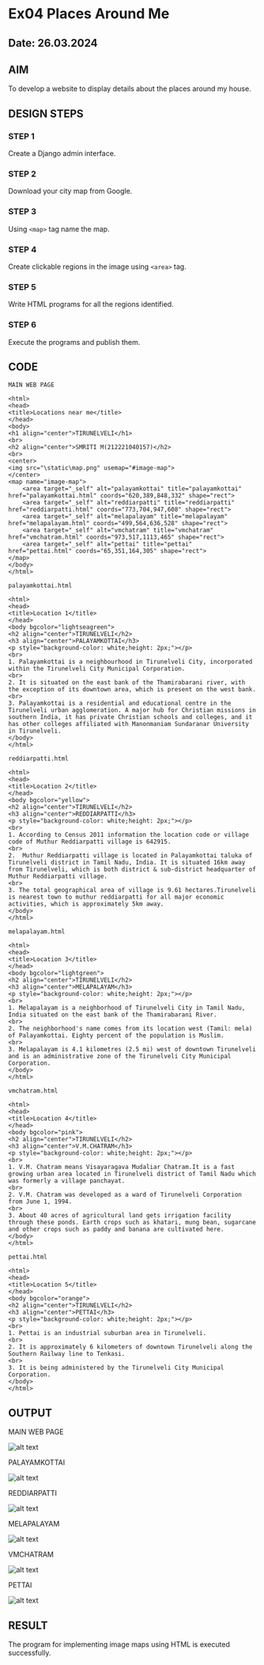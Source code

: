 # Ex04 Places Around Me
## Date: 26.03.2024

## AIM
To develop a website to display details about the places around my house.

## DESIGN STEPS

### STEP 1
Create a Django admin interface.

### STEP 2
Download your city map from Google.

### STEP 3
Using ```<map>``` tag name the map.

### STEP 4
Create clickable regions in the image using ```<area>``` tag.

### STEP 5
Write HTML programs for all the regions identified.

### STEP 6
Execute the programs and publish them.

## CODE

```
MAIN WEB PAGE

<html>
<head>
<title>Locations near me</title>
</head>
<body>
<h1 align="center">TIRUNELVELI</h1>
<br>
<h2 align="center">SMRITI M(212221040157)</h2>
<br>
<center>
<img src="\static\map.png" usemap="#image-map">
</center>
<map name="image-map">
    <area target="_self" alt="palayamkottai" title="palayamkottai" href="palayamkottai.html" coords="620,389,848,332" shape="rect">
    <area target="_self" alt="reddiarpatti" title="reddiarpatti" href="reddiarpatti.html" coords="773,704,947,608" shape="rect">
    <area target="_self" alt="melapalayam" title="melapalayam" href="melapalayam.html" coords="499,564,636,528" shape="rect">
    <area target="_self" alt="vmchatram" title="vmchatram" href="vmchatram.html" coords="973,517,1113,465" shape="rect">
    <area target="_self" alt="pettai" title="pettai" href="pettai.html" coords="65,351,164,305" shape="rect">
</map>
</body>
</html>

palayamkottai.html

<html>
<head>
<title>Location 1</title>
</head>
<body bgcolor="lightseagreen">
<h2 align="center">TIRUNELVELI</h2>
<h3 align="center">PALAYAMKOTTAI</h3>
<p style="background-color: white;height: 2px;"></p>
<br>
1. Palayamkottai is a neighbourhood in Tirunelveli City, incorporated within the Tirunelveli City Municipal Corporation. 
<br>
2. It is situated on the east bank of the Thamirabarani river, with the exception of its downtown area, which is present on the west bank.
<br>
3. Palayamkottai is a residential and educational centre in the Tirunelveli urban agglomeration. A major hub for Christian missions in southern India, it has private Christian schools and colleges, and it has other colleges affiliated with Manonmaniam Sundaranar University in Tirunelveli.
</body>
</html>

reddiarpatti.html

<html>
<head>
<title>Location 2</title>
</head>
<body bgcolor="yellow">
<h2 align="center">TIRUNELVELI</h2>
<h3 align="center">REDDIARPATTI</h3>
<p style="background-color: white;height: 2px;"></p>
<br>
1. According to Census 2011 information the location code or village code of Muthur Reddiarpatti village is 642915.
<br> 
2.  Muthur Reddiarpatti village is located in Palayamkottai taluka of Tirunelveli district in Tamil Nadu, India. It is situated 16km away from Tirunelveli, which is both district & sub-district headquarter of Muthur Reddiarpatti village.
<br>
3. The total geographical area of village is 9.61 hectares.Tirunelveli is nearest town to muthur reddiarpatti for all major economic activities, which is approximately 5km away.
</body>
</html>

melapalayam.html

<html>
<head>
<title>Location 3</title>
</head>
<body bgcolor="lightgreen">
<h2 align="center">TIRUNELVELI</h2>
<h3 align="center">MELAPALAYAM</h3>
<p style="background-color: white;height: 2px;"></p>
<br>
1. Melapalayam is a neighborhood of Tirunelveli City in Tamil Nadu, India situated on the east bank of the Thamirabarani River. 
<br>
2. The neighborhood's name comes from its location west (Tamil: mela) of Palayamkottai. Eighty percent of the population is Muslim.
<br>
3. Melapalayam is 4.1 kilometres (2.5 mi) west of downtown Tirunelveli and is an administrative zone of the Tirunelveli City Municipal Corporation.
</body>
</html>

vmchatram.html

<html>
<head>
<title>Location 4</title>
</head>
<body bgcolor="pink">
<h2 align="center">TIRUNELVELI</h2>
<h3 align="center">V.M.CHATRAM</h3>
<p style="background-color: white;height: 2px;"></p>
<br>
1. V.M. Chatram means Visayaragava Mudaliar Chatram.It is a fast growing urban area located in Tirunelveli district of Tamil Nadu which was formerly a village panchayat.
<br> 
2. V.M. Chatram was developed as a ward of Tirunelveli Corporation from June 1, 1994. 
<br>
3. About 40 acres of agricultural land gets irrigation facility through these ponds. Earth crops such as khatari, mung bean, sugarcane and other crops such as paddy and banana are cultivated here. 
</body>
</html>

pettai.html

<html>
<head>
<title>Location 5</title>
</head>
<body bgcolor="orange">
<h2 align="center">TIRUNELVELI</h2>
<h3 align="center">PETTAI</h3>
<p style="background-color: white;height: 2px;"></p>
<br>
1. Pettai is an industrial suburban area in Tirunelveli. 
<br> 
2. It is approximately 6 kilometers of downtown Tirunelveli along the Southern Railway line to Tenkasi.
<br>
3. It is being administered by the Tirunelveli City Municipal Corporation.
</body>
</html>
```

## OUTPUT

MAIN WEB PAGE

![alt text](s1.png)

PALAYAMKOTTAI

![alt text](s2.png)

REDDIARPATTI

![alt text](s3.png)

MELAPALAYAM

![alt text](s4.png)

VMCHATRAM

![alt text](s5.png)

PETTAI

![alt text](s6.png)

## RESULT
The program for implementing image maps using HTML is executed successfully.

